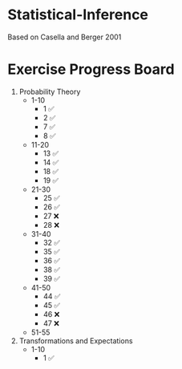 # Statistical-Inference
Based on Casella and Berger 2001

# Exercise Progress Board
1. Probability Theory
    * 1-10
      * 1 ✅
      * 2 ✅
      * 7 ✅
      * 8 ✅
    * 11-20
      * 13 ✅
      * 14 ✅
      * 18 ✅
      * 19 ✅
    * 21-30
      * 25 ✅
      * 26 ✅
      * 27 ❌
      * 28 ❌
    * 31-40
      * 32 ✅
      * 35 ✅
      * 36 ✅
      * 38 ✅
      * 39 ✅
    * 41-50
      * 44 ✅
      * 45 ✅
      * 46 ❌
      * 47 ❌
    * 51-55
2. Transformations and Expectations
   * 1-10
     * 1 ✅